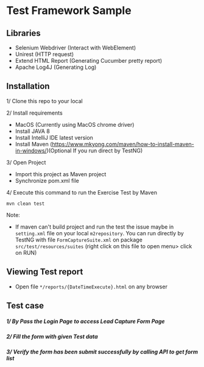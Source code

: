 # Test Framework Sample

## Libraries
- Selenium Webdriver (Interact with WebElement)
- Unirest (HTTP request)
- Extend HTML Report (Generating Cucumber pretty report)
- Apache Log4J (Generating Log)

## Installation
1/ Clone this repo to your local

2/ Install requirements
- MacOS (Currently using MacOS chrome driver)
- Install JAVA 8
- Install IntelliJ IDE latest version
- Install Maven (https://www.mkyong.com/maven/how-to-install-maven-in-windows/)(Optional If you run direct by TestNG)

3/ Open Project
- Import this project as Maven project
- Synchronize pom.xml file

4/ Execute  this command to run the Exercise Test by Maven
```
mvn clean test
```
Note:
- If maven can't build project and run the test the issue maybe in `setting.xml` file on your local `m2repository`. You can run directly by TestNG with file `FormCaptureSuite.xml` on package `src/test/resources/suites` (right click on this file to open menu> click on RUN)

## Viewing Test report
- Open file `*/reports/{DateTimeExecute}.html` on any browser

## Test case
##### 1/ By Pass the Login Page to access Lead Capture Form Page
##### 2/ Fill the form with given Test data
##### 3/ Verify the form has been submit successfully by calling API to get form list
